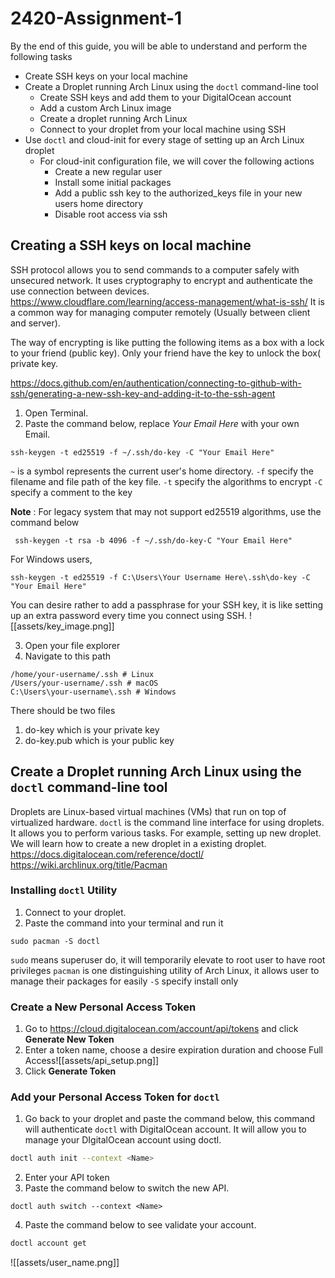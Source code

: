 # 2420-Assignment-1
By the end of this guide, you will be able to understand and perform the following tasks
- Create SSH keys on your local machine
- Create a Droplet running Arch Linux using the `doctl` command-line tool
	- Create SSH keys and add them to your DigitalOcean account  
	- Add a custom Arch Linux image  
	- Create a droplet running Arch Linux  
	- Connect to your droplet from your local machine using SSH
- Use `doctl` and cloud-init for every stage of setting up an Arch Linux droplet
	- For cloud-init configuration file, we will cover the following actions
		- Create a new regular user
		- Install some initial packages
		- Add a public ssh key to the authorized_keys file in your new users home directory
		- Disable root access via ssh

## Creating a SSH keys on local machine
SSH protocol allows you to send commands to a computer safely with unsecured network. It uses cryptography to encrypt and authenticate the use connection between devices. 
https://www.cloudflare.com/learning/access-management/what-is-ssh/
It is a common way for managing computer remotely (Usually between client and server). 

The way of encrypting is like putting the following items as a box with a lock to your friend (public key). Only your friend have the key to unlock the box( private key.

https://docs.github.com/en/authentication/connecting-to-github-with-ssh/generating-a-new-ssh-key-and-adding-it-to-the-ssh-agent

1. Open Terminal.
2. Paste the command below, replace *Your Email Here* with your own Email.

```shell 
ssh-keygen -t ed25519 -f ~/.ssh/do-key -C "Your Email Here"
```
`~`  is a symbol represents the current user's home directory. 
`-f` specify the filename and file path of the key file.
`-t` specify the algorithms to encrypt
`-C` specify a comment to the key

**Note** : For legacy system that may not support ed25519 algorithms, use the command below

```shell
 ssh-keygen -t rsa -b 4096 -f ~/.ssh/do-key-C "Your Email Here"
```

For Windows users,
```shell 
ssh-keygen -t ed25519 -f C:\Users\Your Username Here\.ssh\do-key -C "Your Email Here"
```

 You can desire rather to add a passphrase for your SSH key, it is like setting up an extra password every time you connect using SSH.
![[assets/key_image.png]]

3. Open your file explorer
4. Navigate to this path 
```
/home/your-username/.ssh # Linux
/Users/your-username/.ssh # macOS
C:\Users\your-username\.ssh # Windows
```
There should be two files
1. do-key which is your private key
2. do-key.pub which is your public key

## Create a Droplet running Arch Linux using the `doctl` command-line tool

Droplets are Linux-based virtual machines (VMs) that run on top of virtualized hardware. `doctl` is the command line interface for using droplets.  It allows you to perform various tasks. For example, setting up new droplet. We will learn how to create a new droplet in a existing droplet.
https://docs.digitalocean.com/reference/doctl/
https://wiki.archlinux.org/title/Pacman
### Installing `doctl` Utility
1. Connect to your droplet.
2. Paste the command into your terminal and run it 
```shell
sudo pacman -S doctl
```
`sudo` means superuser do, it will temporarily elevate to root user to have root privileges
`pacman` is one distinguishing utility of Arch Linux, it allows user to manage their packages for easily
`-S` specify install only
### Create a New Personal Access Token

1. Go to https://cloud.digitalocean.com/account/api/tokens and click **Generate New Token** 
2. Enter a token name, choose a desire expiration duration and choose Full Access![[assets/api_setup.png]]
3. Click **Generate Token**

### Add your Personal Access Token for `doctl`

1. Go back to your droplet and  paste the command below, this command will authenticate `doctl` with DigitalOcean account. It will allow you to manage your DIgitalOcean account using doctl.
```bash
doctl auth init --context <Name>
```
2. Enter your API token
3. Paste the command below to switch the new API.
```shell
doctl auth switch --context <Name>
```
4. Paste the command below to see validate your account.
```bash
doctl account get
```
![[assets/user_name.png]]